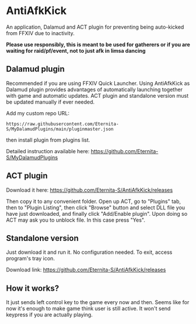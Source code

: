 # AntiAfkKick
An application, Dalamud and ACT plugin for preventing being auto-kicked from FFXIV due to inactivity.

**Please use responsibly, this is meant to be used for gatherers or if you are waiting for raid/pf/event, not to just afk in limsa dancing**

## Dalamud plugin
Recommended if you are using FFXIV Quick Launcher. Using AntiAfkKick as Dalamud plugin provides advantages of automatically launching together with game and automatic updates. ACT plugin and standalone version must be updated manually if ever needed.

Add my custom repo URL: 

`https://raw.githubusercontent.com/Eternita-S/MyDalamudPlugins/main/pluginmaster.json` 

then install plugin from plugins list.

Detailed instruction available here: https://github.com/Eternita-S/MyDalamudPlugins

## ACT plugin
Download it here: https://github.com/Eternita-S/AntiAfkKick/releases

Then copy it to any convenient folder. Open up ACT, go to "Plugins" tab, then to "Plugin Listing", then click "Browse" button and select DLL file you have just downloaded, and finally click "Add/Enable plugin". Upon doing so ACT may ask you to unblock file. In this case press "Yes".


## Standalone version
Just download it and run it. No configuration needed. To exit, access program's tray icon.

Download link: https://github.com/Eternita-S/AntiAfkKick/releases

## How it works?
It just sends left control key to the game every now and then. Seems like for now it's enough to make game think user is still active. It won't send keypress if you are actually playing.
